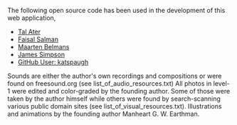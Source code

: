 ﻿The following open source code has been used in the development of this web application,
* [Tal Ater](https://github.com/TalAter)
* [Faisal Salman](https://github.com/faisalman)
* [Maarten Belmans](https://github.com/PoeHaH)
* [James Simpson](https://github.com/goldfire)
* [GitHub User: katspaugh](https://github.com/katspaugh)


Sounds are either the author's own recordings and compositions or were found on freesound.org (see list_of_audio_resources.txt)
All photos in level-1 were edited and color-graded by the founding author. Some of those were taken by the author himself while others were found by search-scanning various public domain sites (see list_of_visual_resources.txt).
Illustrations and animations by the founding author Manheart G. W. Earthman.
